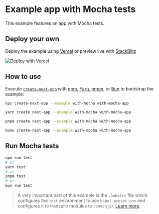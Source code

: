 # Example app with Mocha tests

This example features an app with Mocha tests.

## Deploy your own

Deploy the example using [Vercel](https://vercel.com?utm_source=github&utm_medium=readme&utm_campaign=next-example) or preview live with [StackBlitz](https://stackblitz.com/github/vercel/next.js/tree/canary/examples/with-mocha)

[![Deploy with Vercel](https://vercel.com/button)](https://vercel.com/new/clone?repository-url=https://github.com/vercel/next.js/tree/canary/examples/with-mocha)

## How to use

Execute [`create-next-app`](https://github.com/vercel/next.js/tree/canary/packages/create-next-app) with [npm](https://docs.npmjs.com/cli/init), [Yarn](https://yarnpkg.com/lang/en/docs/cli/create/), [pnpm](https://pnpm.io), or [Bun](https://bun.sh/docs/cli/bunx) to bootstrap the example:

```bash
npx create-next-app --example with-mocha with-mocha-app
```

```bash
yarn create next-app --example with-mocha with-mocha-app
```

```bash
pnpm create next-app --example with-mocha with-mocha-app
```

```bash
bunx create-next-app --example with-mocha with-mocha-app
```

## Run Mocha tests

```bash
npm run test
# or
yarn test
# or
pnpm test
# or
bun run test
```

> A very important part of this example is the `.babelrc` file which configures the `test` environment to use `babel-preset-env` and configures it to transpile modules to `commonjs`). [Learn more](https://github.com/vercel/next.js/issues/2895).

